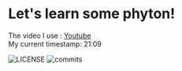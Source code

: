 # Let's learn some phyton!
The video I use : [Youtube](https://www.youtube.com/watch?v=_uQrJ0TkZlc&list=WL)  
My current timestamp: 21:09


  
  ![LICENSE](https://img.shields.io/github/license/jan-pfr/dive-into-pyhton3.svg?style=flat-square)
  ![commits](https://img.shields.io/github/commit-activity/m/jan-pfr/dive-into-pyhton3?style=flat-square)

 
